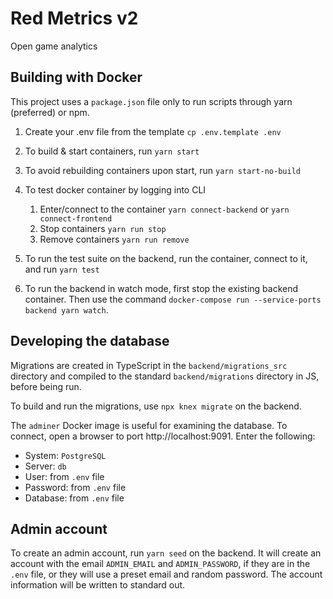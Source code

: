 # Red Metrics v2

Open game analytics

## Building with Docker

This project uses a `package.json` file only to run scripts through yarn (preferred) or npm.

1. Create your .env file from the template
   `cp .env.template .env`

2. To build & start containers, run `yarn start`

3. To avoid rebuilding containers upon start, run `yarn start-no-build`

4. To test docker container by logging into CLI

   1. Enter/connect to the container
      `yarn connect-backend` or `yarn connect-frontend`
   2. Stop containers
      `yarn run stop`
   3. Remove containers
      `yarn run remove`

5. To run the test suite on the backend, run the container, connect to it, and run `yarn test`

6. To run the backend in watch mode, first stop the existing backend container. Then use the command `docker-compose run --service-ports backend yarn watch`.

## Developing the database

Migrations are created in TypeScript in the `backend/migrations_src` directory and compiled to the standard `backend/migrations` directory in JS, before being run.

To build and run the migrations, use `npx knex migrate` on the backend.

The `adminer` Docker image is useful for examining the database. To connect, open a browser to port http://localhost:9091. Enter the following:

* System: `PostgreSQL`
* Server: `db`
* User: from `.env` file
* Password: from `.env` file
* Database: from `.env` file

## Admin account

To create an admin account, run `yarn seed` on the backend. It will create an account with the email `ADMIN_EMAIL` and `ADMIN_PASSWORD`, if they are in the `.env` file, or they will use a preset email and random password. The account information will be written to standard out.
